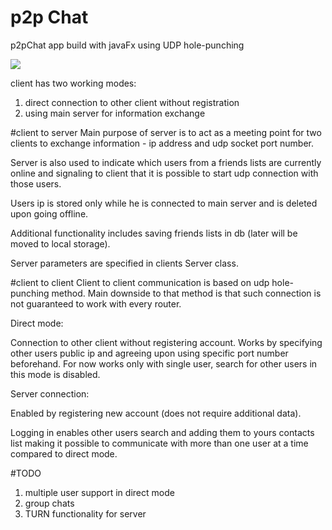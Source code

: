 # p2p Chat

p2pChat app build with javaFx using UDP hole-punching


![](../../Downloads/chat-screen.png)

client has two working modes:
1. direct connection to other client without registration
2. using main server for information exchange

#client to server
Main purpose of server is to act as a meeting point for two clients to exchange information - ip address and udp socket port number.

Server is also used to indicate which users from a friends lists are currently online and signaling to client that it is possible to start udp connection with those users.

Users ip is stored only while he is connected to main server and is deleted upon going offline.

Additional functionality includes saving friends lists in db (later will be moved to local storage).  

Server parameters are specified in clients Server class.

#client to client
Client to client communication is based on udp hole-punching method. Main downside to that method is that such connection is not guaranteed to work with every router.

Direct mode:

Connection to other client without registering account. Works by specifying other users public ip and agreeing upon using specific port number beforehand.
For now works only with single user, search for other users in this mode is disabled.

Server connection:

Enabled by registering new account (does not require additional data). 

Logging in enables other users search and adding them to yours contacts list making it possible to communicate with more than one user at a time compared to direct mode.

#TODO
1. multiple user support in direct mode
2. group chats
3. TURN functionality for server

